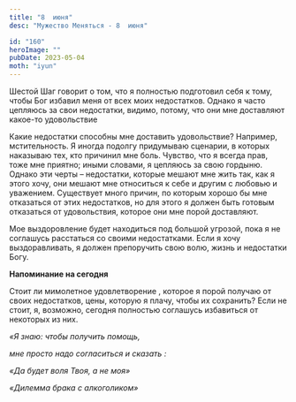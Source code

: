 ```yaml
---
title: "8  июня"
desc: "Мужество Меняться - 8  июня"

id: "160"
heroImage: ""
pubDate: 2023-05-04
moth: "iyun"
---
```


Шестой Шаг говорит о том, что я полностью подготовил себя к тому, чтобы Бог
избавил меня от всех моих недостатков. Однако я часто цепляюсь за свои
недостатки, видимо, потому, что они мне доставляют какое-то удовольствие

Какие недостатки способны мне доставить удовольствие? Например, мстительность.
Я иногда подолгу придумываю сценарии, в которых наказываю тех, кто причинил
мне боль. Чувство, что я всегда прав, тоже мне приятно; иными словами, я
цепляюсь за свою гордыню. Однако эти черты – недостатки, которые мешают мне
жить так, как я этого хочу, они мешают мне относиться к себе и другим с
любовью и уважением. Существует много причин, по которым хорошо бы мне
отказаться от этих недостатков, но для этого я должен быть готовым отказаться
от удовольствия, которое они мне порой доставляют.

Мое выздоровление будет находиться под большой угрозой, пока я не соглашусь
расстаться со своими недостатками. Если я хочу выздоравливать, я должен
препоручить свою волю, жизнь и недостатки Богу.

**Напоминание на сегодня**

Стоит ли мимолетное удовлетворение , которое я порой получаю от своих
недостатков, цены, которую я плачу, чтобы их сохранить? Если не стоит, я,
возможно, сегодня полностью соглашусь избавиться от некоторых из них.

_«Я знаю: чтобы получить помощь,_

_мне просто надо согласиться и сказать :_

_«Да будет воля Твоя, а не моя»_

_«Дилемма брака с алкоголиком»_
